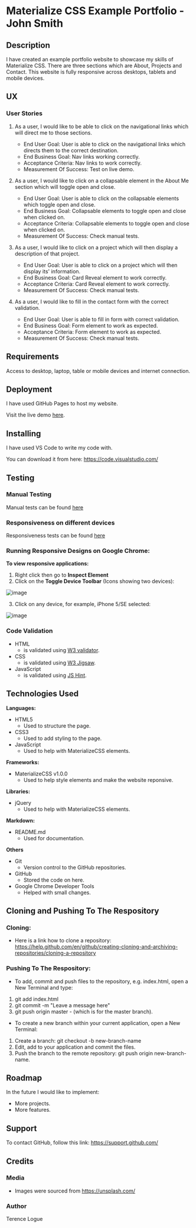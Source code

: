 # Materialize CSS Example Portfolio - John Smith

## Description

I have created an example portfolio website to showcase my skills of Materialize CSS. There are three sections which are About, Projects and Contact. This website is fully responsive across desktops, tablets and mobile devices.

## UX

### User Stories

1. As a user, I would like to be able to click on the navigational links which will direct me to those sections.

   - End User Goal: User is able to click on the navigational links which directs them to the correct destination.
   - End Business Goal: Nav links working correctly.
   - Acceptance Criteria: Nav links to work correctly.
   - Measurement Of Success: Test on live demo.

2. As a user, I would like to click on a collapsable element in the About Me section which will toggle open and close.

   - End User Goal: User is able to click on the collapsable elements which toggle open and close.
   - End Business Goal: Collapsable elements to toggle open and close when clicked on.
   - Acceptance Criteria: Collapsable elements to toggle open and close when clicked on.
   - Measurement Of Success: Check manual tests.

3. As a user, I would like to click on a project which will then display a description of that project.

   - End User Goal: User is able to click on a project which will then display its' information.
   - End Business Goal: Card Reveal element to work correctly.
   - Acceptance Criteria: Card Reveal element to work correctly.
   - Measurement Of Success: Check manual tests.

4. As a user, I would like to fill in the contact form with the correct validation.
   - End User Goal: User is able to fill in form with correct validation.
   - End Business Goal: Form element to work as expected.
   - Acceptance Criteria: Form element to work as expected.
   - Measurement Of Success: Check manual tests.

## Requirements

Access to desktop, laptop, table or mobile devices and internet connection.

## Deployment

I have used GitHub Pages to host my website.

Visit the live demo [here](https://terencecistudent.github.io/materialize-css-portfolio-example/).

## Installing

I have used VS Code to write my code with.

You can download it from here: https://code.visualstudio.com/

## Testing

### Manual Testing

Manual tests can be found [here]()

### Responsiveness on different devices

Responsiveness tests can be found [here]()

### Running Responsive Designs on Google Chrome:

**To view responsive applications:**

1. Right click then go to **Inspect Element**
2. Click on the **Toggle Device Toolbar** (Icons showing two devices):

![image](https://user-images.githubusercontent.com/48124466/68051275-f2ebf500-fcde-11e9-8b3a-adc7abc16c5f.png)

3. Click on any device, for example, iPhone 5/SE selected:

![image](https://user-images.githubusercontent.com/48124466/68051467-5aa24000-fcdf-11e9-8666-d29f1afa8955.png)

### Code Validation

- HTML
  - is validated using [W3 validator](https://validator.w3.org/).
- CSS
  - is validated using [W3 Jigsaw](https://jigsaw.w3.org/css-validator/).
- JavaScript
  - is validated using [JS Hint](https://jshint.com/).

## Technologies Used

**Languages:**

- HTML5
  - Used to structure the page.
- CSS3
  - Used to add styling to the page.
- JavaScript
  - Used to help with MaterializeCSS elements.

**Frameworks:**

- MaterializeCSS v1.0.0
  - Used to help style elements and make the website reponsive.

**Libraries:**

- jQuery
  - Used to help with MaterializeCSS elements.

**Markdown:**

- README.md
  - Used for documentation.

**Others**

- Git
  - Version control to the GitHub repositories.
- GitHub
  - Stored the code on here.
- Google Chrome Developer Tools
  - Helped with small changes.

## Cloning and Pushing To The Respository

### Cloning:

- Here is a link how to clone a repository:
  https://help.github.com/en/github/creating-cloning-and-archiving-repositories/cloning-a-repository

### Pushing To The Respository:

- To add, commit and push files to the repository, e.g. index.html, open a New Terminal and type:

1. git add index.html
2. git commit -m "Leave a message here"
3. git push origin master - (which is for the master branch).

- To create a new branch within your current application, open a New Terminal:

1. Create a branch: git checkout -b new-branch-name
2. Edit, add to your application and commit the files.
3. Push the branch to the remote repository: git push origin new-branch-name.

## Roadmap

In the future I would like to implement:

- More projects.
- More features.

## Support

To contact GitHub, follow this link: https://support.github.com/

## Credits

### Media

- Images were sourced from https://unsplash.com/

### Author

Terence Logue
